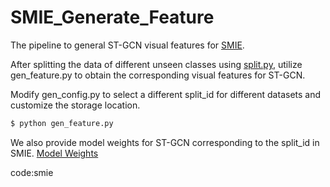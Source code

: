 # SMIE_Generate_Feature
The pipeline to general ST-GCN visual features for [SMIE](https://github.com/YujieOuO/SMIE).

After splitting the data of different unseen classes using [split.py](https://github.com/YujieOuO/SMIE/blob/main/split.py), 
utilize gen_feature.py to obtain the corresponding visual features for ST-GCN.

Modify gen_config.py to select a different split_id for different datasets and customize the storage location.

```bash
$ python gen_feature.py
```

We also provide model weights for ST-GCN corresponding to the split_id in SMIE.
[Model Weights](https://pan.baidu.com/s/1VQGM9g2gixdBIhQwQ4MU8A)

code:smie
